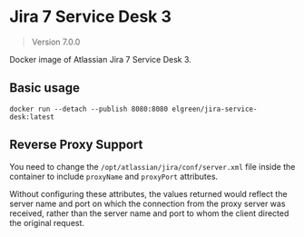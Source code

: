 # Jira 7 Service Desk 3
> Version 7.0.0

Docker image of Atlassian Jira 7 Service Desk 3.
## Basic usage
```
docker run --detach --publish 8080:8080 elgreen/jira-service-desk:latest
```
### 
## Reverse Proxy Support
You need to change the `/opt/atlassian/jira/conf/server.xml` file inside the container to include `proxyName` and `proxyPort` attributes. 

Without configuring these attributes, the values returned would reflect the server name and port on which the connection from the proxy server was received, rather than the server name and port to whom the client directed the original request.
